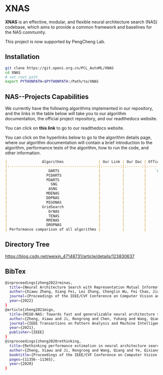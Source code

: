 # XNAS

**XNAS** is an effective, modular, and flexible neural architecture search (NAS) codebase, which aims to provide a common framework and baselines for the NAS community.

This project is now supported by PengCheng Lab.

## Installation

```bash
git clone https://git.openi.org.cn/PCL_AutoML/XNAS
cd XNAS
# set root path
export PYTHONPATH=$PYTHONPATH:/Path/to/XNAS
```



## NAS--Projects Capabilities

We currently have the following algorithms implemented in our repository, and the links in the table below will take you to our algorithm documentation, the official project repository, and our readthedocs website.

You can click on **this link** to go to our readthedocs website.

You can click on the hyperlinks below to go to the algorithm details page, where our algorithm documentation will contain a brief introduction to the algorithm, performance tests of the algorithm, how to run the code, and other information.

```markdown
|                Algorithms                | Our Link | Our Doc | Official Link |
|:----------------------------------------:|:--------:|:-------:|:-------------:|
|                   DARTS                  |          |         |    `Github`   |
|                  PCDARTS                 |          |         |               |
|                  PDARTS                  |          |         |               |
|                    SNG                   |          |         |               |
|                   ASNG                   |          |         |               |
|                  MDENAS                  |          |         |               |
|                  DDPNAS                  |          |         |               |
|                  MIGONAS                 |          |         |               |
|                GridSearch                |          |         |               |
|                   DrNAS                  |          |         |               |
|                   TENAS                  |          |         |               |
|                  RMINAS                  |          |         |               |
|                  DROPNAS                 |          |         |               |
| Performance comparison of all algorithms |          |         |               |
```

## Directory Tree

https://blog.csdn.net/weixin_47148731/article/details/123830637

## BibTex

```bash
@inproceedings{zheng2022rminas,
  title={Neural Architecture Search with Representation Mutual Information},
  author={Xiawu Zheng, Xiang Fei, Lei Zhang, Chenglin Wu, Fei Chao, Jianzhuang Liu, Wei Zeng, Yonghong Tian, Rongrong Ji},
  journal={Proceedings of the IEEE/CVF Conference on Computer Vision and Pattern Recognition},
  year={2022}
}
@article{zheng2021migo,
  title={MIGO-NAS: Towards fast and generalizable neural architecture search},
  author={Zheng, Xiawu and Ji, Rongrong and Chen, Yuhang and Wang, Qiang and Zhang, Baochang and Chen, Jie and Ye, Qixiang and Huang, Feiyue and Tian, Yonghong},
  journal={IEEE Transactions on Pattern Analysis and Machine Intelligence},
  year={2021},
  publisher={IEEE}
}
@inproceedings{zheng2020rethinking,
  title={Rethinking performance estimation in neural architecture search},
  author={Zheng, Xiawu and Ji, Rongrong and Wang, Qiang and Ye, Qixiang and Li, Zhenguo and Tian, Yonghong and Tian, Qi},
  booktitle={Proceedings of the IEEE/CVF Conference on Computer Vision and Pattern Recognition},
  pages={11356--11365},
  year={2020}
}
```